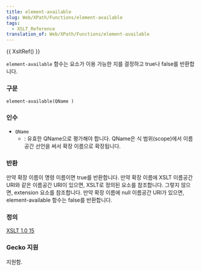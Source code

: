 ```yaml
---
title: element-available
slug: Web/XPath/Functions/element-available
tags:
  - XSLT_Reference
translation_of: Web/XPath/Functions/element-available
---
```

{{ XsltRef() }}

`element-available` 함수는 요소가 이용 가능한 지를 결정하고 true나 false를 반환합니다.

### 구문

```
element-available(QName )
```

### 인수

- `QName`
  - : 유효한 QName으로 평가해야 합니다. QName은 식 범위(scope)에서 이름공간 선언을 써서 확장 이름으로 확장됩니다.

### 반환

만약 확장 이름이 명령 이름이면 true를 반환합니다. 만약 확장 이름에 XSLT 이름공간 URI와 같은 이름공간 URI이 있으면, XSLT로 정의된 요소를 참조합니다. 그렇지 않으면, extension 요소를 참조합니다. 만약 확장 이름에 null 이름공간 URI가 있으면, element-available 함수는 false를 반환합니다.

### 정의

[XSLT 1.0 15](http://www.w3.org/TR/xslt#function-element-available)

### Gecko 지원

지원함.

